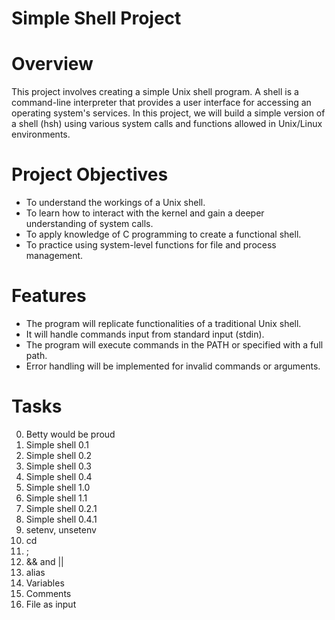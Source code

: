 # Simple Shell Project

# Overview
This project involves creating a simple Unix shell program. A shell is a command-line interpreter that provides a user interface for accessing an operating system's services. In this project, we will build a simple version of a shell (hsh) using various system calls and functions allowed in Unix/Linux environments.

# Project Objectives
* To understand the workings of a Unix shell.
* To learn how to interact with the kernel and gain a deeper understanding of system calls.
* To apply knowledge of C programming to create a functional shell.
* To practice using system-level functions for file and process management.

# Features
* The program will replicate functionalities of a traditional Unix shell.
* It will handle commands input from standard input (stdin).
* The program will execute commands in the PATH or specified with a full path.
* Error handling will be implemented for invalid commands or arguments.
  
# Tasks
0. Betty would be proud
1. Simple shell 0.1
2. Simple shell 0.2
3. Simple shell 0.3
4. Simple shell 0.4
5. Simple shell 1.0
6. Simple shell 1.1
7. Simple shell 0.2.1
8. Simple shell 0.4.1
9. setenv, unsetenv
10. cd
11.  ;
12.  && and ||
13.  alias
14.  Variables
15.  Comments
16.  File as input
